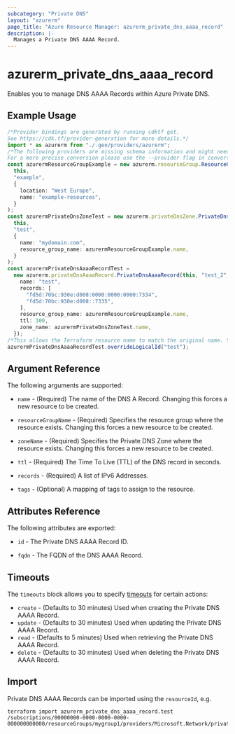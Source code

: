 ```yaml
---
subcategory: "Private DNS"
layout: "azurerm"
page_title: "Azure Resource Manager: azurerm_private_dns_aaaa_record"
description: |-
  Manages a Private DNS AAAA Record.
---
```


# azurerm\_private\_dns\_aaaa\_record

Enables you to manage DNS AAAA Records within Azure Private DNS.

## Example Usage

```typescript
/*Provider bindings are generated by running cdktf get.
See https://cdk.tf/provider-generation for more details.*/
import * as azurerm from "./.gen/providers/azurerm";
/*The following providers are missing schema information and might need manual adjustments to synthesize correctly: azurerm.
For a more precise conversion please use the --provider flag in convert.*/
const azurermResourceGroupExample = new azurerm.resourceGroup.ResourceGroup(
  this,
  "example",
  {
    location: "West Europe",
    name: "example-resources",
  }
);
const azurermPrivateDnsZoneTest = new azurerm.privateDnsZone.PrivateDnsZone(
  this,
  "test",
  {
    name: "mydomain.com",
    resource_group_name: azurermResourceGroupExample.name,
  }
);
const azurermPrivateDnsAaaaRecordTest =
  new azurerm.privateDnsAaaaRecord.PrivateDnsAaaaRecord(this, "test_2", {
    name: "test",
    records: [
      "fd5d:70bc:930e:d008:0000:0000:0000:7334",
      "fd5d:70bc:930e:d008::7335",
    ],
    resource_group_name: azurermResourceGroupExample.name,
    ttl: 300,
    zone_name: azurermPrivateDnsZoneTest.name,
  });
/*This allows the Terraform resource name to match the original name. You can remove the call if you don't need them to match.*/
azurermPrivateDnsAaaaRecordTest.overrideLogicalId("test");

```

## Argument Reference

The following arguments are supported:

*   `name` - (Required) The name of the DNS A Record. Changing this forces a new resource to be created.

*   `resourceGroupName` - (Required) Specifies the resource group where the resource exists. Changing this forces a new resource to be created.

*   `zoneName` - (Required) Specifies the Private DNS Zone where the resource exists. Changing this forces a new resource to be created.

*   `ttl` - (Required) The Time To Live (TTL) of the DNS record in seconds.

*   `records` - (Required) A list of IPv6 Addresses.

*   `tags` - (Optional) A mapping of tags to assign to the resource.

## Attributes Reference

The following attributes are exported:

*   `id` - The Private DNS AAAA Record ID.

*   `fqdn` - The FQDN of the DNS AAAA Record.

## Timeouts

The `timeouts` block allows you to specify [timeouts](https://www.terraform.io/language/resources/syntax#operation-timeouts) for certain actions:

* `create` - (Defaults to 30 minutes) Used when creating the Private DNS AAAA Record.
* `update` - (Defaults to 30 minutes) Used when updating the Private DNS AAAA Record.
* `read` - (Defaults to 5 minutes) Used when retrieving the Private DNS AAAA Record.
* `delete` - (Defaults to 30 minutes) Used when deleting the Private DNS AAAA Record.

## Import

Private DNS AAAA Records can be imported using the `resourceId`, e.g.

```shell
terraform import azurerm_private_dns_aaaa_record.test /subscriptions/00000000-0000-0000-0000-000000000000/resourceGroups/mygroup1/providers/Microsoft.Network/privateDnsZones/zone1/AAAA/myrecord1
```
